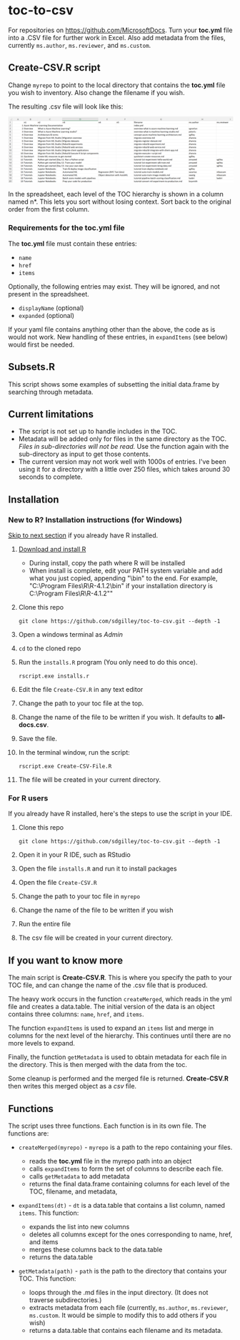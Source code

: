 # toc-to-csv 

For repositories on https://github.com/MicrosoftDocs.  Turn your **toc.yml** file into a .CSV file for further work in Excel. Also add metadata from the files, currently `ms.author`, `ms.reviewer`, and `ms.custom`.

## Create-CSV.R script

Change  `myrepo` to point to the local directory that contains the **toc.yml** file you wish to inventory.  Also change the filename if you wish.

The resulting .csv file will look like this: 

![Excel spreadsheet for example toc](media/excel.png "Excel display of CSV")

In the spreadsheet, each level of the TOC hierarchy is shown in a column named n*.  This lets you sort without losing context. Sort back to the original order from the first column.

### Requirements for the toc.yml file

The **toc.yml** file must contain these entries:
* `name` 
* `href`
* `items`

Optionally, the following entries may exist.  They will be ignored, and not present in the spreadsheet.
* `displayName` (optional)
* `expanded` (optional)

If your yaml file contains anything other than the above, the code as is would not work.  New handling of these entries, in `expandItems` (see below) would first be needed. 

## Subsets.R

This script shows some examples of subsetting the initial data.frame by searching through metadata.

## Current limitations

* The script is not set up to handle includes in the TOC.
* Metadata will be added only for files in the same directory as the TOC.  *Files in sub-directories will not be read.* Use the function again with the sub-directory as input to get those contents.
* The current version may not work well with 1000s of entries.  I've been using it for a directory with a little over 250 files, which takes around 30 seconds to complete.

## Installation

### New to R? Installation instructions (for Windows)

[Skip to next section](#for-r-users) if you already have R installed.

1. [Download and install R](https://cran.r-project.org/)
   * During install, copy the path where R will be installed
   * When install is complete, edit your PATH system variable and add what you just copied, appending "\bin" to the end.  For example, "C:\Program Files\R\R-4.1.2\bin" if your installation directory is C:\Program Files\R\R-4.1.2""
  
1. Clone this repo 
  
   ```
   git clone https://github.com/sdgilley/toc-to-csv.git --depth -1
   ```
1. Open a windows terminal as *Admin*
1. `cd` to the cloned repo
1. Run the `installs.R` program (You only need to do this once). 
  
    ```
    rscript.exe installs.r
    ```
    
1. Edit the file `Create-CSV.R` in any text editor
1. Change the path to your toc file at the top.
1. Change the name of the file to be written if you wish.  It defaults to **all-docs.csv**.
1. Save the file.
1. In the terminal window, run the script:
  
    ```
    rscript.exe Create-CSV-File.R
    ```
    
 1. The file will be created in your current directory.

### For R users 

If you already have R installed, here's the steps to use the script in your IDE.

1. Clone this repo 
  
   ```
   git clone https://github.com/sdgilley/toc-to-csv.git --depth -1
   ```
1. Open it in your R IDE, such as RStudio
1. Open the file `installs.R` and run it to install packages
1. Open the file `Create-CSV.R`
1. Change the path to your toc file in `myrepo`
1. Change the name of the file to be written if you wish
1. Run the entire file
1. The csv file will be created in your current directory.


## If you want to know more

The main script is **Create-CSV.R**.  This is where you specify the path to your TOC file, and can change the name of the .csv file that is produced.

The heavy work occurs in the function `createMerged`, which reads in the yml file and creates a data.table.  The initial version of the data is an object contains three columns: `name`, `href`, and `items`.  

The function `expandItems` is used to expand an `items` list and merge in columns for the next level of the hierarchy.  This continues until there are no more levels to expand.

Finally, the function `getMetadata` is used to obtain metadata for each file in the directory.  This is then merged with the data from the toc.

Some cleanup is performed and the merged file is returned.  **Create-CSV.R** then writes this merged object as a *csv* file.

## Functions

The script uses three functions. Each function is in its own file.  The functions are:

* `createMerged(myrepo)` - `myrepo` is a path to the repo containing your files. 
  * reads the **toc.yml** file in the myrepo path into an object
  * calls `expandItems` to form the set of columns to describe each file.
  * calls `getMetadata` to add metadata
  * returns the final data.frame containing columns for each level of the TOC, filename, and metadata,
 
* `expandItems(dt)` - `dt` is a data.table that contains a list column, named `items`. This function:
  * expands the list into new columns
  * deletes all columns except for the ones corresponding to name, href, and items
  * merges these columns back to the data.table
  * returns the data.table

* `getMetadata(path)` - `path` is the path to the directory that contains your TOC.  This function:
  * loops through the .md files in the input directory. (It does not traverse subdirectories.)
  * extracts metadata from each file (currently, `ms.author`, `ms.reviewer`, `ms.custom`.  It would be simple to modify this to add others if you wish)
  * returns a data.table that contains each filename and its metadata.  


